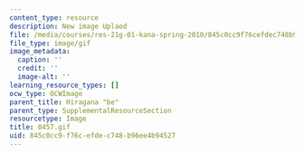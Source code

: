 ```yaml
---
content_type: resource
description: New image Uplaod
file: /media/courses/res-21g-01-kana-spring-2010/845c0cc9f76cefdec748b96ee4b94527_0457.gif
file_type: image/gif
image_metadata:
  caption: ''
  credit: ''
  image-alt: ''
learning_resource_types: []
ocw_type: OCWImage
parent_title: Hiragana "be"
parent_type: SupplementalResourceSection
resourcetype: Image
title: 0457.gif
uid: 845c0cc9-f76c-efde-c748-b96ee4b94527
---
```

